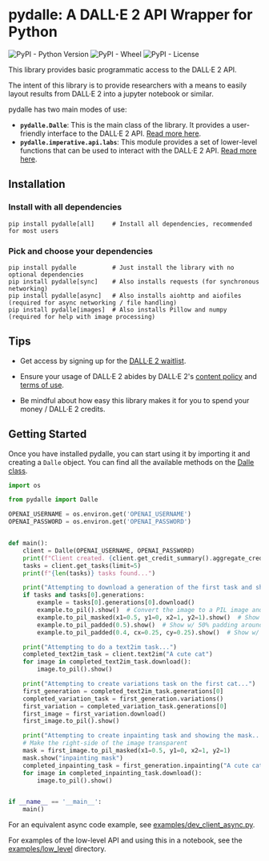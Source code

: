 # pydalle: A DALL·E 2 API Wrapper for Python

![PyPI - Python Version](https://img.shields.io/pypi/pyversions/pydalle)
![PyPI - Wheel](https://img.shields.io/pypi/wheel/pydalle)
![PyPI - License](https://img.shields.io/pypi/l/pydalle)

This library provides basic programmatic access to the DALL·E 2 API.

The intent of this library is to provide researchers with a means to easily layout
results from DALL·E 2 into a jupyter notebook or similar.

pydalle has two main modes of use:

- **`pydalle.Dalle`**: This is the main class of the library. It provides a user-friendly
  interface to the DALL·E 2 API. [Read more here][4].
- **`pydalle.imperative.api.labs`**: This module provides a set of lower-level functions that
  can be used to interact with the DALL·E 2 API. [Read more here][5].

## Installation

### Install with all dependencies

    pip install pydalle[all]     # Install all dependencies, recommended for most users

### Pick and choose your dependencies

    pip install pydalle          # Just install the library with no optional dependencies
    pip install pydalle[sync]    # Also installs requests (for synchronous networking)
    pip install pydalle[async]   # Also installs aiohttp and aiofiles  (required for async networking / file handling)
    pip install pydalle[images]  # Also installs Pillow and numpy (required for help with image processing)

## Tips

- Get access by signing up for the [DALL·E 2 waitlist][1].

- Ensure your usage of DALL·E 2 abides by DALL·E 2's [content policy][2] and [terms of use][3].

- Be mindful about how easy this library makes it for you to spend your money / DALL·E 2 credits.

## Getting Started

Once you have installed pydalle, you can start using it by importing it and creating a `Dalle` object.
You can find all the available methods on the [Dalle class][4].

```python
import os

from pydalle import Dalle

OPENAI_USERNAME = os.environ.get('OPENAI_USERNAME')
OPENAI_PASSWORD = os.environ.get('OPENAI_PASSWORD')


def main():
    client = Dalle(OPENAI_USERNAME, OPENAI_PASSWORD)
    print(f"Client created. {client.get_credit_summary().aggregate_credits} credits remaining...")
    tasks = client.get_tasks(limit=5)
    print(f"{len(tasks)} tasks found...")

    print("Attempting to download a generation of the first task and show off some built-in helpers...")
    if tasks and tasks[0].generations:
        example = tasks[0].generations[0].download()
        example.to_pil().show()  # Convert the image to a PIL image and show it
        example.to_pil_masked(x1=0.5, y1=0, x2=1, y2=1).show()  # Show a version with left side transparent (for edits)
        example.to_pil_padded(0.5).show()  # Show w/ 50% padding around the image, centered at (50%, 50%)
        example.to_pil_padded(0.4, cx=0.25, cy=0.25).show()  # Show w/ 40% padding, centered at (25%, 25%)

    print("Attempting to do a text2im task...")
    completed_text2im_task = client.text2im("A cute cat")
    for image in completed_text2im_task.download():
        image.to_pil().show()

    print("Attempting to create variations task on the first cat...")
    first_generation = completed_text2im_task.generations[0]
    completed_variation_task = first_generation.variations()
    first_variation = completed_variation_task.generations[0]
    first_image = first_variation.download()
    first_image.to_pil().show()

    print("Attempting to create inpainting task and showing the mask...")
    # Make the right-side of the image transparent
    mask = first_image.to_pil_masked(x1=0.5, y1=0, x2=1, y2=1)
    mask.show("inpainting mask")
    completed_inpainting_task = first_generation.inpainting("A cute cat, with a dark side", mask)
    for image in completed_inpainting_task.download():
        image.to_pil().show()


if __name__ == '__main__':
    main()

```

For an equivalent async code example, see [examples/dev_client_async.py](./examples/dev_client_async.py).

For examples of the low-level API and using this in a notebook, see 
  the [examples/low_level](./examples/low_level) directory.

[1]: https://labs.openai.com/waitlist

[2]: https://labs.openai.com/policies/content-policy

[3]: https://labs.openai.com/policies/terms

[4]: https://pydalle.readthedocs.io/en/latest/pydalle.imperative.client.html#pydalle.imperative.client.dalle.Dalle

[5]: https://pydalle.readthedocs.io/en/latest/pydalle.imperative.api.html#module-pydalle.imperative.api.labs
